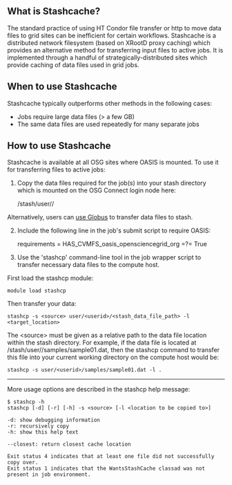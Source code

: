 [title]: - "Introduction to Stashcache"

What is Stashcache?
-------------------

The standard practice of using HT Condor file transfer or http to move data files to grid sites can be inefficient for certain workflows.  Stashcache is a distributed network filesystem (based on XRootD proxy caching) which provides an alternative method for transferring input files to active jobs.  It is implemented through a handful of strategically-distributed sites which provide caching of data files used in grid jobs.


When to use Stashcache
-----------------------

Stashcache typically outperforms other methods in the following cases:
* Jobs require large data files (> a few GB)
* The same data files are used repeatedly for many separate jobs

How to use Stashcache
---------------------

Stashcache is available at all OSG sites where OASIS is mounted. To use it for transferring files to active jobs:

1)  Copy the data files required for the job(s) into your stash directory which is mounted on the OSG Connect login node here:

	/stash/user/<userid>/

Alternatively, users can [use Globus](<https://support.opensciencegrid.org/solution/articles/5000632397-data-transfer-with-globus>) to transfer data files to stash.

2)  Include the following line in the job's submit script to require OASIS:

	requirements = HAS_CVMFS_oasis_opensciencegrid_org =?= True

3)  Use the 'stashcp' command-line tool in the job wrapper script to transfer necessary data files to the compute host.  

First load the stashcp module:

	module load stashcp 

Then transfer your data:
	
	stashcp -s <source> user/<userid>/<stash_data_file_path> -l <target_location>

The \<source\> must be given as a relative path to the data file location within the stash directory.  For example, if the data file is located at /stash/user/<userid>/samples/sample01.dat, then the stashcp command to transfer this file into your current working directory on the compute host would be:

	stashcp -s user/<userid>/samples/sample01.dat -l .
___

More usage options are described in the stashcp help message:

	$ stashcp -h
	stashcp [-d] [-r] [-h] -s <source> [-l <location to be copied to>]

	-d: show debugging information
	-r: recursively copy
	-h: show this help text

	--closest: return closest cache location

	Exit status 4 indicates that at least one file did not successfully copy over.
	Exit status 1 indicates that the WantsStashCache classad was not present in job environment.



